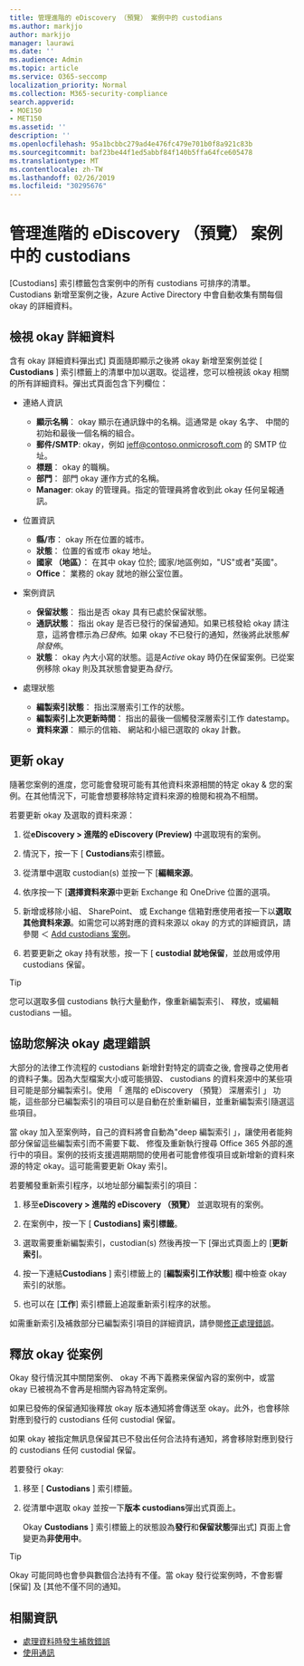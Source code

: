 ```yaml
---
title: 管理進階的 eDiscovery （預覽） 案例中的 custodians
ms.author: markjjo
author: markjjo
manager: laurawi
ms.date: ''
ms.audience: Admin
ms.topic: article
ms.service: O365-seccomp
localization_priority: Normal
ms.collection: M365-security-compliance
search.appverid:
- MOE150
- MET150
ms.assetid: ''
description: ''
ms.openlocfilehash: 95a1bcbbc279ad4e476fc479e701b0f8a921c83b
ms.sourcegitcommit: baf23be44f1ed5abbf84f140b5ffa64fce605478
ms.translationtype: MT
ms.contentlocale: zh-TW
ms.lasthandoff: 02/26/2019
ms.locfileid: "30295676"
---
```

# <a name="manage-custodians-in-an-advanced-ediscovery-preview-case"></a>管理進階的 eDiscovery （預覽） 案例中的 custodians

[Custodians] 索引標籤包含案例中的所有 custodians 可排序的清單。Custodians 新增至案例之後，Azure Active Directory 中會自動收集有關每個 okay 的詳細資料。

## <a name="viewing-custodian-details"></a>檢視 okay 詳細資料

含有 okay 詳細資料彈出式] 頁面隨即顯示之後將 okay 新增至案例並從 [ **Custodians** ] 索引標籤上的清單中加以選取。從這裡，您可以檢視該 okay 相關的所有詳細資料。彈出式頁面包含下列欄位：

- 連絡人資訊

  - **顯示名稱**： okay 顯示在通訊錄中的名稱。這通常是 okay 名字、 中間的初始和最後一個名稱的組合。
  - **郵件/SMTP**: okay，例如 jeff@contoso.onmicrosoft.com 的 SMTP 位址。  
  - **標題**： okay 的職稱。
  - **部門**： 部門 okay 運作方式的名稱。
  - **Manager**: okay 的管理員。指定的管理員將會收到此 okay 任何呈報通訊。
  
- 位置資訊

  - **縣/市**： okay 所在位置的城市。
  - **狀態**： 位置的省或市 okay 地址。
  - **國家 （地區）**： 在其中 okay 位於; 國家/地區例如，"US"或者"英國"。
  - **Office**： 業務的 okay 就地的辦公室位置。

- 案例資訊

  - **保留狀態**： 指出是否 okay 具有已處於保留狀態。 
  - **通訊狀態**： 指出 okay 是否已發行的保留通知。如果已核發給 okay 請注意，這將會標示為*已發佈*。如果 okay 不已發行的通知，然後將此狀態*解除發佈*。 
  - **狀態**： okay 內大小寫的狀態。這是*Active* okay 時仍在保留案例。已從案例移除 okay 則及其狀態會變更為*發行*。 

- 處理狀態

  - **編製索引狀態**： 指出深層索引工作的狀態。  
  - **編製索引上次更新時間**： 指出的最後一個觸發深層索引工作 datestamp。
  - **資料來源**： 顯示的信箱、 網站和小組已選取的 okay 計數。

## <a name="updating-a-custodian"></a>更新 okay

隨著您案例的進度，您可能會發現可能有其他資料來源相關的特定 okay & 您的案例。在其他情況下，可能會想要移除特定資料來源的檢閱和視為不相關。

若要更新 okay 及選取的資料來源：

1. 從**eDiscovery > 進階的 eDiscovery (Preview)** 中選取現有的案例。
  
2. 情況下，按一下 [ **Custodians**索引標籤。
  
3. 從清單中選取 custodian(s) 並按一下 [**編輯來源**。
  
4. 依序按一下 [**選擇資料來源**中更新 Exchange 和 OneDrive 位置的選項。
  
5. 新增或移除小組、 SharePoint、 或 Exchange 信箱對應使用者按一下以**選取其他資料來源**。如需您可以將對應的資料來源以 okay 的方式的詳細資訊，請參閱 ＜ [Add custodians 案例](add-custodians-to-case.md)。
  
6. 若要更新之 okay 持有狀態，按一下 [ **custodial 就地保留**，並啟用或停用 custodians 保留。

> [!TIP]
> 您可以選取多個 custodians 執行大量動作，像重新編製索引、 釋放，或編輯 custodians 一組。

## <a name="resolving-custodian-processing-errors"></a>協助您解決 okay 處理錯誤

大部分的法律工作流程的 custodians 新增針對特定的調查之後, 會搜尋之使用者的資料子集。因為大型檔案大小或可能損毀、 custodians 的資料來源中的某些項目可能是部分編製索引。使用 「 進階的 eDiscovery （預覽） 深層索引 」 功能，這些部分已編製索引的項目可以是自動在於重新編目，並重新編製索引隨選這些項目。 

當 okay 加入至案例時，自己的資料將會自動為"deep 編製索引 」，讓使用者能夠部分保留這些編製索引而不需要下載、 修復及重新執行搜尋 Office 365 外部的進行中的項目。案例的技術支援週期期間的使用者可能會修復項目或新增新的資料來源的特定 okay。這可能需要更新 Okay 索引。 

若要觸發重新索引程序，以地址部分編製索引的項目：

1. 移至**eDiscovery > 進階的 eDiscovery （預覽）** 並選取現有的案例。

2. 在案例中，按一下 [ **Custodians] 索引標籤**。 

3. 選取需要重新編製索引，custodian(s) 然後再按一下 [彈出式頁面上的 [**更新索引**。

4. 按一下連結**Custodians** ] 索引標籤上的 [**編製索引工作狀態**] 欄中檢查 okay 索引的狀態。  

5. 也可以在 [**工作**] 索引標籤上追蹤重新索引程序的狀態。

如需重新索引及補救部分已編製索引項目的詳細資訊，請參閱[修正處理錯誤](processing-data-for-case.md)。

## <a name="releasing-a-custodian-from-a-case"></a>釋放 okay 從案例

Okay 發行情況其中關閉案例、 okay 不再下義務来保留內容的案例中，或當 okay 已被視為不會再是相關內容為特定案例。 

如果已發佈的保留通知後釋放 okay 版本通知將會傳送至 okay。此外，也會移除對應到發行的 custodians 任何 custodial 保留。

如果 okay 被指定無訊息保留其已不發出任何合法持有通知，將會移除對應到發行的 custodians 任何 custodial 保留。  

若要發行 okay: 

1.  移至 [ **Custodians** ] 索引標籤。

2.  從清單中選取 okay 並按一下**版本 custodians**彈出式頁面上。

    Okay **Custodians** ] 索引標籤上的狀態設為**發行**和**保留狀態**彈出式] 頁面上會變更為**非使用中**。 

> [!TIP]
> Okay 可能同時也會參與數個合法持有不僅。當 okay 發行從案例時，不會影響 [保留] 及 [其他不僅不同的通知。

## <a name="related-information"></a>相關資訊

 - [處理資料時發生補救錯誤](error-remediation.md) 
- [使用通訊](managing-custodian-communications.md)
